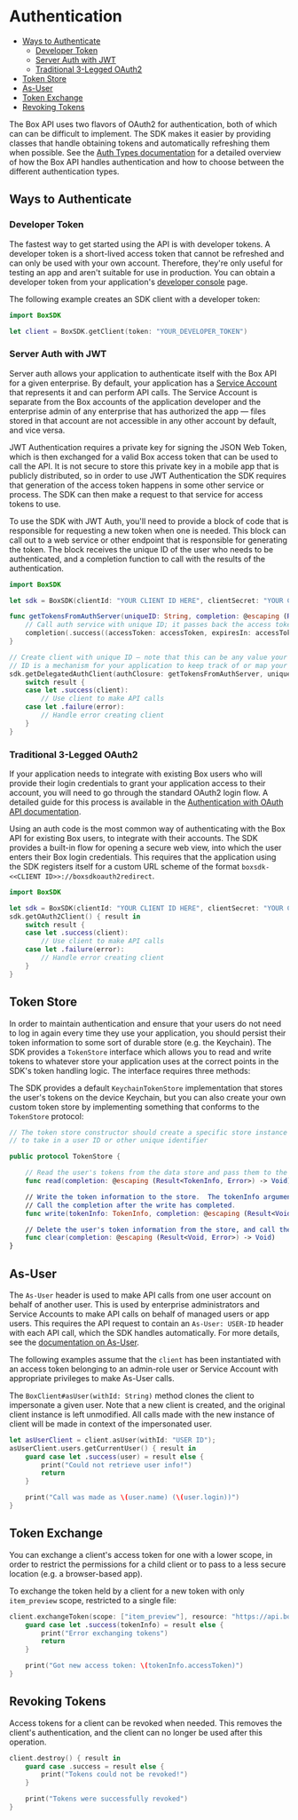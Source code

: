 Authentication
==============

<!-- START doctoc generated TOC please keep comment here to allow auto update -->
<!-- DON'T EDIT THIS SECTION, INSTEAD RE-RUN doctoc TO UPDATE -->


- [Ways to Authenticate](#ways-to-authenticate)
  - [Developer Token](#developer-token)
  - [Server Auth with JWT](#server-auth-with-jwt)
  - [Traditional 3-Legged OAuth2](#traditional-3-legged-oauth2)
- [Token Store](#token-store)
- [As-User](#as-user)
- [Token Exchange](#token-exchange)
- [Revoking Tokens](#revoking-tokens)

<!-- END doctoc generated TOC please keep comment here to allow auto update -->

The Box API uses two flavors of OAuth2 for authentication, both of which can can be difficult to implement.
The SDK makes it easier by providing classes that handle obtaining tokens and
automatically refreshing them when possible. See the [Auth Types documentation](https://developer.box.com/docs/authentication-types-and-security)
for a detailed overview of how the Box API handles authentication and how to choose between the different authentication
types.

Ways to Authenticate
--------------------

### Developer Token

The fastest way to get started using the API is with developer tokens. A developer token is a short-lived access
token that cannot be refreshed and can only be used with your own account. Therefore, they're only useful for testing
an app and aren't suitable for use in production. You can obtain a developer token from your application's
[developer console][dev-console] page.

The following example creates an SDK client with a developer token:
```swift
import BoxSDK

let client = BoxSDK.getClient(token: "YOUR_DEVELOPER_TOKEN")
```

[dev-console]: https://app.box.com/developers/console

### Server Auth with JWT

Server auth allows your application to authenticate itself with the Box API for a given enterprise.  By default, your
application has a [Service Account](https://developer.box.com/docs/service-account) that represents it and can perform
API calls.  The Service Account is separate from the Box accounts of the application developer and the enterprise admin
of any enterprise that has authorized the app — files stored in that account are not accessible in any other account by
default, and vice versa.

JWT Authentication requires a private key for signing the JSON Web Token, which is then exchanged for a valid Box access
token that can be used to call the API.  It is not secure to store this private key in a mobile app that is publicly
distributed, so in order to use JWT Authentication the SDK requires that generation of the access token happens in some
other service or process.  The SDK can then make a request to that service for access tokens to use.

To use the SDK with JWT Auth, you'll need to provide a block of code that is responsible for requesting a new
token when one is needed.  This block can call out to a web service or other endpoint that is responsible for generating
the token.  The block receives the unique ID of the user who needs to be authenticated, and a completion function to
call with the results of the authentication.

```swift
import BoxSDK

let sdk = BoxSDK(clientId: "YOUR CLIENT ID HERE", clientSecret: "YOUR CLIENT SECRET HERE")

func getTokensFromAuthServer(uniqueID: String, completion: @escaping (Result<AccessTokenTuple, Error>) -> Void) {
    // Call auth service with unique ID; it passes back the access token and time-to-live (TTL) in seconds
    completion(.success((accessToken: accessToken, expiresIn: accessTokenTTLinSeconds)))
}

// Create client with unique ID — note that this can be any value your application understands.  The unique
// ID is a mechanism for your application to keep track of or map your users to Box
sdk.getDelegatedAuthClient(authClosure: getTokensFromAuthServer, uniqueID: "myUser12345") { result in
    switch result {
    case let .success(client):
        // Use client to make API calls
    case let .failure(error):
        // Handle error creating client
    }
}
```

### Traditional 3-Legged OAuth2

If your application needs to integrate with existing Box users who will provide their login credentials to grant your
application access to their account, you will need to go through the standard OAuth2 login flow.  A detailed guide for
this process is available in the [Authentication with OAuth API documentation](https://developer.box.com/docs/oauth-20).

Using an auth code is the most common way of authenticating with the Box API for existing Box users, to integrate with
their accounts.  The SDK provides a built-in flow for opening a secure web view, into which the user enters their Box
login credentials.  This requires that the application using the SDK registers itself for a custom URL scheme of the
format `boxsdk-<<CLIENT ID>>://boxsdkoauth2redirect`.

<!-- sample get_authorize -->
```swift
import BoxSDK

let sdk = BoxSDK(clientId: "YOUR CLIENT ID HERE", clientSecret: "YOUR CLIENT SECRET HERE")
sdk.getOAuth2Client() { result in
    switch result {
    case let .success(client):
        // Use client to make API calls
    case let .failure(error):
        // Handle error creating client
    }
}
```

Token Store
-----------

In order to maintain authentication and ensure that your users do not need to log in again every time they use your
application, you should persist their token information to some sort of durable store (e.g. the Keychain).  The SDK
provides a `TokenStore` interface which allows you to read and write tokens to whatever store your application uses at
the correct points in the SDK's token handling logic.  The interface requires three methods:

The SDK provides a default `KeychainTokenStore` implementation that stores the user's tokens on the device Keychain,
but you can also create your own custom token store by implementing something that conforms to the `TokenStore`
protocol:
```swift
// The token store constructor should create a specific store instance for the user being authenticated — it may need
// to take in a user ID or other unique identifier

public protocol TokenStore {

    // Read the user's tokens from the data store and pass them to the completion
    func read(completion: @escaping (Result<TokenInfo, Error>) -> Void)

    // Write the token information to the store.  The tokenInfo argument can be serialized for storage.
    // Call the completion after the write has completed.
    func write(tokenInfo: TokenInfo, completion: @escaping (Result<Void, Error>) -> Void)

    // Delete the user's token information from the store, and call the completion after the write.
    func clear(completion: @escaping (Result<Void, Error>) -> Void)
}
```

As-User
-------

The `As-User` header is used to make API calls from one user account on behalf of another user.  This is used by
enterprise administrators and Service Accounts to make API calls on behalf of managed users or app users. This requires
the API request to contain an `As-User: USER-ID` header with each API call, which the SDK handles automatically. For more
details, see the [documentation on As-User](https://developer.box.com/reference#as-user-1).

The following examples assume that the `client` has been instantiated with an access token belonging to an admin-role
user or Service Account with appropriate privileges to make As-User calls.

The `BoxClient#asUser(withId: String)` method clones the client to impersonate a given user.  Note that a new client
is created, and the original client instance is left unmodified.  All calls made with the new instance of client will be
made in context of the impersonated user.

```swift
let asUserClient = client.asUser(withId: "USER ID");
asUserClient.users.getCurrentUser() { result in
    guard case let .success(user) = result else {
        print("Could not retrieve user info!")
        return
    }

    print("Call was made as \(user.name) (\(user.login))")
}
```

Token Exchange
--------------

You can exchange a client's access token for one with a lower scope, in order to restrict the permissions for a child
client or to pass to a less secure location (e.g. a browser-based app).

To exchange the token held by a client for a new token with only `item_preview`
scope, restricted to a single file:

```swift
client.exchangeToken(scope: ["item_preview"], resource: "https://api.box.com/2.0/files/123456789") { result in
    guard case let .success(tokenInfo) = result else {
        print("Error exchanging tokens")
        return
    }

    print("Got new access token: \(tokenInfo.accessToken)")
}
```

Revoking Tokens
---------------

Access tokens for a client can be revoked when needed.  This removes the client's authentication, and the client can no
longer be used after this operation.

```swift
client.destroy() { result in
    guard case .success = result else {
        print("Tokens could not be revoked!")
    }

    print("Tokens were successfully revoked")
}
```
